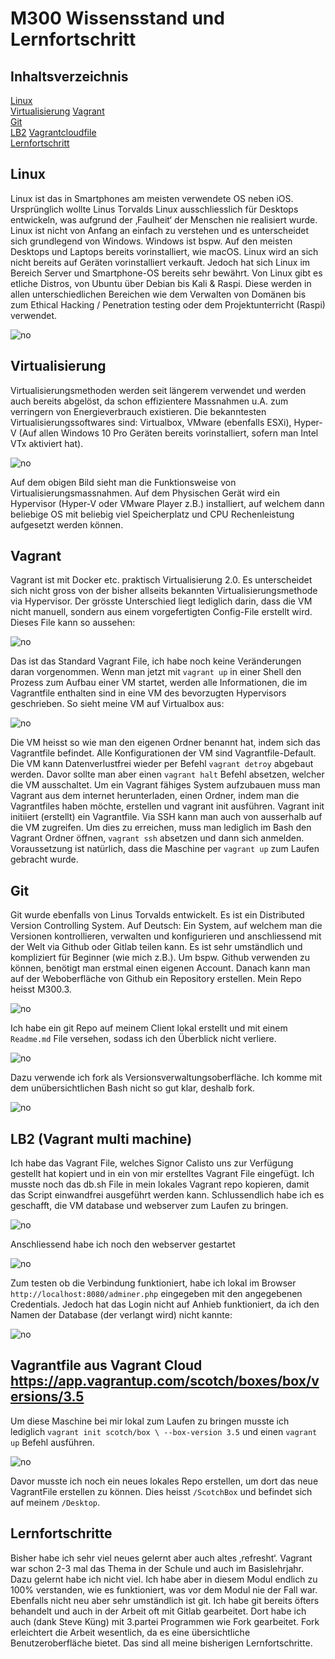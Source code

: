 # M300 Wissensstand und Lernfortschritt

## Inhaltsverzeichnis

[Linux](#linux)  
[Virtualisierung](#virtualisierung)
[Vagrant](#vagrant)  
[Git](#git)  
[LB2](#LB2)
[Vagrantcloudfile](#vagrantcloudfile)  
[Lernfortschritt](#lernfortschritt)

    
<a name="linux"/>
<a name="virtualisierung"/>
<a name="vagrant"/>
<a name="git"/>
<a name="LB2"/>
<a name="vagrantcloudfile"/>
<a name="lernfortschritt"/>




## Linux
Linux ist das in Smartphones am meisten verwendete OS neben iOS. Ursprünglich wollte Linus Torvalds Linux ausschliesslich für Desktops entwickeln, was aufgrund der ‚Faulheit‘ der Menschen nie realisiert wurde. Linux ist nicht von Anfang an einfach zu verstehen und es unterscheidet sich grundlegend von Windows. Windows ist bspw. Auf den meisten Desktops und Laptops bereits vorinstalliert, wie macOS. Linux wird an sich nicht bereits auf Geräten vorinstalliert verkauft. Jedoch hat sich Linux im Bereich Server und Smartphone-OS bereits sehr bewährt. Von Linux gibt es etliche Distros, von Ubuntu über Debian bis Kali & Raspi. Diese werden in allen unterschiedlichen Bereichen wie dem Verwalten von Domänen bis zum Ethical Hacking / Penetration testing oder dem Projektunterricht (Raspi) verwendet.

![no](https://github.com/dorian1142/M300.3/blob/master/Linux.PNG)

## Virtualisierung
Virtualisierungsmethoden werden seit längerem verwendet und werden auch bereits abgelöst, da schon effizientere Massnahmen u.A. zum verringern von Energieverbrauch existieren. Die bekanntesten Virtualisierungssoftwares sind: Virtualbox, VMware (ebenfalls ESXi), Hyper-V (Auf allen Windows 10 Pro Geräten bereits vorinstalliert, sofern man Intel VTx aktiviert hat). 

![no](https://github.com/dorian1142/M300.3/blob/master/Hypervisor.PNG)

Auf dem obigen Bild sieht man die Funktionsweise von Virtualisierungsmassnahmen. Auf dem Physischen Gerät wird ein Hypervisor (Hyper-V oder VMware Player z.B.) installiert, auf welchem dann beliebige OS mit beliebig viel Speicherplatz und CPU Rechenleistung aufgesetzt werden können.

## Vagrant
Vagrant ist mit Docker etc. praktisch Virtualisierung 2.0. Es unterscheidet sich nicht gross von der bisher allseits bekannten Virtualisierungsmethode via Hypervisor. Der grösste Unterschied liegt lediglich darin, dass die VM nicht manuell, sondern aus einem vorgefertigten Config-File erstellt wird. Dieses File kann so aussehen:

![no](https://github.com/dorian1142/M300.3/blob/master/vagrant.PNG)

Das ist das Standard Vagrant File, ich habe noch keine Veränderungen daran vorgenommen. Wenn man jetzt mit `vagrant up` in einer Shell den Prozess zum Aufbau einer VM startet, werden alle Informationen, die im Vagrantfile enthalten sind in eine VM des bevorzugten Hypervisors geschrieben. So sieht meine VM auf Virtualbox aus:

![no](https://github.com/dorian1142/M300.3/blob/master/VagrantVM.PNG)

Die VM heisst so wie man den eigenen Ordner benannt hat, indem sich das Vagrantfile befindet. Alle Konfigurationen der VM sind Vagrantfile-Default. Die VM kann Datenverlustfrei wieder per Befehl `vagrant detroy` abgebaut werden. Davor sollte man aber einen `vagrant halt` Befehl absetzen, welcher die VM ausschaltet. Um ein Vagrant fähiges System aufzubauen muss man Vagrant aus dem internet herunterladen, einen Ordner, indem man die Vagrantfiles haben möchte, erstellen und vagrant init ausführen. Vagrant init initiiert (erstellt) ein Vagrantfile. Via SSH kann man auch von ausserhalb auf die VM zugreifen. Um dies zu erreichen, muss man lediglich im Bash den Vagrant Ordner öffnen, `vagrant ssh` absetzen und dann sich anmelden. Voraussetzung ist natürlich, dass die Maschine per `vagrant up` zum Laufen gebracht wurde.

## Git
Git wurde ebenfalls von Linus Torvalds entwickelt. Es ist ein Distributed Version Controlling System. Auf Deutsch: Ein System, auf welchem man die Versionen kontrollieren, verwalten und konfigurieren und anschliessend mit der Welt via Github oder Gitlab teilen kann. Es ist sehr umständlich und kompliziert für Beginner (wie mich z.B.). Um bspw. Github verwenden zu können, benötigt man erstmal einen eigenen Account. Danach kann man auf der Weboberfläche von Github ein Repository erstellen. Mein Repo heisst M300.3.

![no](https://github.com/dorian1142/M300.3/blob/master/gitverlauf.PNG)

Ich habe ein git Repo auf meinem Client lokal erstellt und mit einem `Readme.md` File versehen, sodass ich den Überblick nicht verliere.

![no](https://github.com/dorian1142/M300.3/blob/master/repo.PNG)

Dazu verwende ich fork als Versionsverwaltungsoberfläche. Ich komme mit dem unübersichtlichen Bash nicht so gut klar, deshalb fork.

![no](https://github.com/dorian1142/M300.3/blob/master/fork.PNG)

## LB2 (Vagrant multi machine)
Ich habe das Vagrant File, welches Signor Calisto uns zur Verfügung gestellt hat kopiert und in ein von mir erstelltes Vagrant File eingefügt. Ich musste noch das db.sh File in mein lokales Vagrant repo kopieren, damit das Script einwandfrei ausgeführt werden kann. Schlussendlich habe ich es geschafft, die VM database und webserver zum Laufen zu bringen.

![no](https://github.com/dorian1142/M300.3/blob/master/databasestart.PNG)

Anschliessend habe ich noch den webserver gestartet

![no](https://github.com/dorian1142/M300.3/blob/master/webstart.PNG)

Zum testen ob die Verbindung funktioniert, habe ich lokal im Browser `http://localhost:8080/adminer.php` eingegeben mit den angegebenen Credentials. Jedoch hat das Login nicht auf Anhieb funktioniert, da ich den Namen der Database (der verlangt wird) nicht kannte:

![no](https://github.com/dorian1142/M300.3/blob/master/adminer.PNG)

## Vagrantfile aus Vagrant Cloud https://app.vagrantup.com/scotch/boxes/box/versions/3.5
Um diese Maschine bei mir lokal zum Laufen zu bringen musste ich lediglich `vagrant init scotch/box \ --box-version 3.5` und einen `vagrant up` Befehl ausführen.

![no](https://github.com/dorian1142/M300.3/blob/master/scotchbox.PNG)

Davor musste ich noch ein neues lokales Repo erstellen, um dort das neue VagrantFile erstellen zu können. Dies heisst `/ScotchBox` und befindet sich auf meinem `/Desktop`.

## Lernfortschritte
Bisher habe ich sehr viel neues gelernt aber auch altes ‚refresht‘. Vagrant war schon 2-3 mal das Thema in der Schule und auch im Basislehrjahr. Dazu gelernt habe ich nicht viel. Ich habe aber in diesem Modul endlich zu 100% verstanden, wie es funktioniert, was vor dem Modul nie der Fall war. Ebenfalls nicht neu aber sehr umständlich ist git. Ich habe git bereits öfters behandelt und auch in der Arbeit oft mit Gitlab gearbeitet. Dort habe ich auch (dank Steve Küng) mit 3.partei Programmen wie Fork gearbeitet. Fork erleichtert die Arbeit wesentlich, da es eine übersichtliche Benutzeroberfläche bietet. Das sind all meine bisherigen Lernfortschritte.